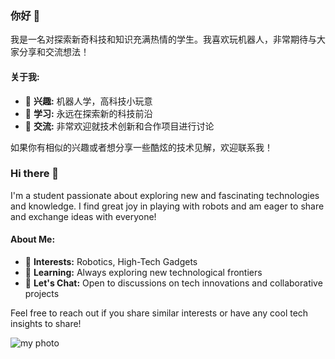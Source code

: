 ### 你好 👋

我是一名对探索新奇科技和知识充满热情的学生。我喜欢玩机器人，非常期待与大家分享和交流想法！


#### 关于我:
- 🤖 **兴趣:** 机器人学，高科技小玩意
- 🌱 **学习:** 永远在探索新的科技前沿
- 💬 **交流:** 非常欢迎就技术创新和合作项目进行讨论

如果你有相似的兴趣或者想分享一些酷炫的技术见解，欢迎联系我！


### Hi there 👋

I'm a student passionate about exploring new and fascinating technologies and knowledge. I find great joy in playing with robots and am eager to share and exchange ideas with everyone!


#### About Me:
- 🤖 **Interests:** Robotics, High-Tech Gadgets
- 🌱 **Learning:** Always exploring new technological frontiers
- 💬 **Let's Chat:** Open to discussions on tech innovations and collaborative projects

Feel free to reach out if you share similar interests or have any cool tech insights to share!


![my photo](https://github.com/yangmoulalala/yangmoulalala/assets/121762861/eafc4e18-87ae-4227-98f3-879386e6ed7f)

